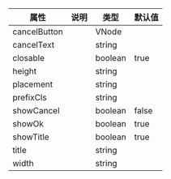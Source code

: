 属性 | 说明 | 类型 | 默认值 
------ | ------ | ------ | ---
cancelButton||VNode|
cancelText||string|
closable||boolean|true
height||string|
placement||string|
prefixCls||string|
showCancel||boolean|false
showOk||boolean|true
showTitle||boolean|true
title||string|
width||string|